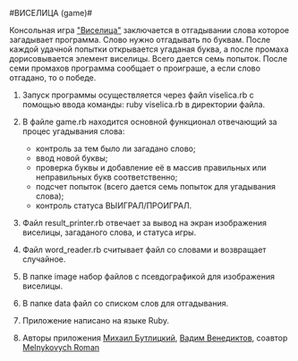 #ВИСЕЛИЦА (game)#
                                        
   Консольная игра ["Виселица"](https://ru.wikipedia.org/wiki/%D0%92%D0%B8%D1%81%D0%B5%D0%BB%D0%B8%D1%86%D0%B0_(%D0%B8%D0%B3%D1%80%D0%B0)) заключается в отгадывании слова которое загадывает программа. Слово нужно отгадывать по буквам.
 После каждой удачной попытки открывается угаданая буква, а после промаха дорисовывается элемент виселицы. Всего 
 дается семь попыток. После семи промахов программа сообщает о проиграше, а если слово отгадано, то о победе.
 
 
 1. Запуск программы осуществляется через файл viselica.rb с помощью ввода команды: ruby viselica.rb в директории файла.
 
 2. В файле game.rb находится основной функционал отвечающий за процес угадывания слова:
     * контроль за тем было ли загадано слово;
     * ввод новой буквы;
     * проверка буквы и добавление её в массив правильных или неправильных букв соответственно;
     * подсчет попыток (всего дается семь попыток для угадывания слова);
     * контроль статуса ВЫИГРАЛ/ПРОИГРАЛ.
 
 3. Файл result_printer.rb отвечает за вывод на экран изображения виселицы, загаданого слова, и статуса игры.
 
 4. Файл word_reader.rb считывает файл со словами и возвращает случайное.
 
 5. В папке image набор файлов с псевдографикой для изображения виселицы.
 
 6. В папке data файл со списком слов для отгадывания.
 
 7. Приложение нaписано на языке Ruby.
 
 8. Авторы приложения [Михаил Бутлицкий](https://github.com/aristofun),  [Вадим Венедиктов](https://github.com/installero),   соавтор [Melnykovych Roman](https://github.com/melnyk-r)
